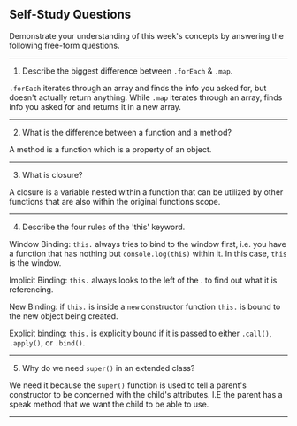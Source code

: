 ## Self-Study Questions

Demonstrate your understanding of this week's concepts by answering the following free-form questions.

-------------------

1. Describe the biggest difference between `.forEach` & `.map`.

`.forEach` iterates through an array and finds the info you asked for, but doesn't actually return anything. 
    While `.map` iterates through an array, finds info you asked for and returns it in a new array.

-------------------

2. What is the difference between a function and a method?

A method is a function which is a property of an object.

-------------------


3. What is closure?

A closure is a variable nested within a function that can be utilized by other 
    functions that are also within the original functions scope.

-------------------

4. Describe the four rules of the 'this' keyword.

Window Binding: `this.` always tries to bind to the window first, i.e. you have a function that has nothing 
    but `console.log(this)` within it. In this case, `this` is the window.

Implicit Binding: `this.` always looks to the left of the . to find out what it is referencing.

New Binding: if `this.` is inside a `new` constructor function `this.` is bound to the new object being created. 

Explicit binding: `this.` is explicitly bound if it is passed to either `.call()`, `.apply()`, or `.bind()`. 

-------------------

5. Why do we need `super()` in an extended class?

We need it because the `super()` function is used to tell a parent's constructor to be concerned with the child's attributes. 
    I.E the parent has a speak method that we want the child to be able to use.

-------------------
